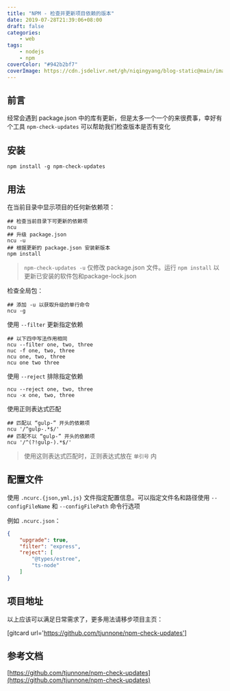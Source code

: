 ```yaml
---
title: "NPM - 检查并更新项目依赖的版本"
date: 2019-07-28T21:39:06+08:00
draft: false
categories:
    - web
tags:
    - nodejs
    - npm
coverColor: "#942b2bf7"
coverImage: https://cdn.jsdelivr.net/gh/niqingyang/blog-static@main/images/2021/04/20210410224944-npm-libs.png
---
```


## 前言

经常会遇到 package.json 中的库有更新，但是太多一个一个的来很费事，幸好有个工具 `npm-check-updates` 可以帮助我们检查版本是否有变化

## 安装

```shell
npm install -g npm-check-updates
```

## 用法

在当前目录中显示项目的任何新依赖项：

```shell
## 检查当前目录下可更新的依赖项
ncu
## 升级 package.json
ncu -u
## 根据更新的 package.json 安装新版本
npm install
```

<info>

> `npm-check-updates -u` 仅修改 package.json 文件。运行 `npm install` 以更新已安装的软件包和package-lock.json

</info>

检查全局包：

```shell
## 添加 -u 以获取升级的单行命令
ncu -g
```

使用 `--filter` 更新指定依赖

```shell
## 以下四中写法作用相同
ncu --filter one, two, three
nuc -f one, two, three
ncu one, two, three
ncu one two three
```

使用 `--reject` 排除指定依赖

```shell
ncu --reject one, two, three
ncu -x one, two, three
```

使用正则表达式匹配

```shell
## 匹配以 “gulp-” 开头的依赖项
ncu '/^gulp-.*$/'
## 匹配不以 “gulp-” 开头的依赖项
ncu '/^(?!gulp-).*$/'
```

<warning>

> 使用这则表达式匹配时，正则表达式放在 `单引号` 内

</warning>

## 配置文件

使用 `.ncurc.{json,yml,js}` 文件指定配置信息。可以指定文件名和路径使用 `--configFileName` 和 `--configFilePath` 命令行选项

例如 `.ncurc.json`：

```json
{
	"upgrade": true,
	"filter": "express",
	"reject": [
		"@types/estree",
		"ts-node"
	]
}
```

## 项目地址

以上应该可以满足日常需求了，更多用法请移步项目主页：

[gitcard url='https://github.com/tjunnone/npm-check-updates']

## 参考文档

[https://github.com/tjunnone/npm-check-updates](https://github.com/tjunnone/npm-check-updates)